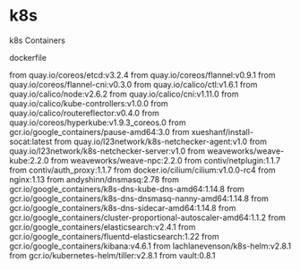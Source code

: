 # k8s

k8s Containers 

dockerfile 

from quay.io/coreos/etcd:v3.2.4
from quay.io/coreos/flannel:v0.9.1
from quay.io/coreos/flannel-cni:v0.3.0
from quay.io/calico/ctl:v1.6.1
from quay.io/calico/node:v2.6.2
from quay.io/calico/cni:v1.11.0
from quay.io/calico/kube-controllers:v1.0.0
from quay.io/calico/routereflector:v0.4.0
from quay.io/coreos/hyperkube:v1.9.3_coreos.0
from gcr.io/google_containers/pause-amd64:3.0
from xueshanf/install-socat:latest
from quay.io/l23network/k8s-netchecker-agent:v1.0
from quay.io/l23network/k8s-netchecker-server:v1.0
from weaveworks/weave-kube:2.2.0
from weaveworks/weave-npc:2.2.0
from contiv/netplugin:1.1.7
from contiv/auth_proxy:1.1.7
from docker.io/cilium/cilium:v1.0.0-rc4
from nginx:1.13
from andyshinn/dnsmasq:2.78
from gcr.io/google_containers/k8s-dns-kube-dns-amd64:1.14.8
from gcr.io/google_containers/k8s-dns-dnsmasq-nanny-amd64:1.14.8
from gcr.io/google_containers/k8s-dns-sidecar-amd64:1.14.8
from gcr.io/google_containers/cluster-proportional-autoscaler-amd64:1.1.2
from gcr.io/google_containers/elasticsearch:v2.4.1
from gcr.io/google_containers/fluentd-elasticsearch:1.22
from gcr.io/google_containers/kibana:v4.6.1
from lachlanevenson/k8s-helm:v2.8.1
from gcr.io/kubernetes-helm/tiller:v2.8.1
from vault:0.8.1
